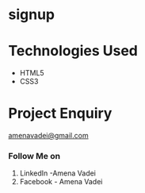 # signup

<h1>Technologies Used</h1>

* HTML5
* CSS3


<h1>Project Enquiry</h1>

amenavadei@gmail.com 


<h3>Follow Me on</h3>

1. LinkedIn -Amena Vadei
2. Facebook - Amena Vadei 
